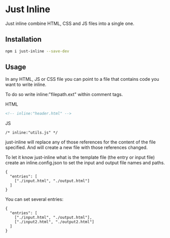 # Just Inline
Just inline combine HTML, CSS and JS files into a single one.

## Installation
```bash
npm i just-inline --save-dev
```

## Usage

In any HTML, JS or CSS file you can point to a file that contains code you want to write inline.

To do so write inline:"filepath.ext" within comment tags.

HTML
```HTML
<!-- inline:"header.html" -->
```

JS
```JS
/* inline:"utils.js" */
```
just-inline will replace any of those references for the content of the file specified. And will create a new file with those references changed.

To let it know just-inline what is the template file (the entry or input file) create an inline.config.json to set the input and output file names and paths.

```
{
  "entries": [
    ["./input.html", "./output.html"]
  ]
}
```
You can set several entries:

```
{
  "entries": [
    ["./input.html", "./output.html"],
    ["./input2.html", "./output2.html"]
  ]
}
```
